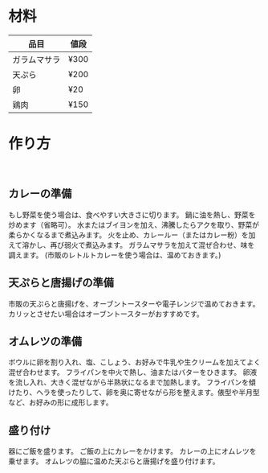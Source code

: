 # 材料
|品目 | 値段 |     
| --- | --- |  
|ガラムマサラ|¥300| 
|天ぷら|¥200| 
|卵|¥20| 
|鶏肉|¥150| 

# 作り方
<br>

## カレーの準備
もし野菜を使う場合は、食べやすい大きさに切ります。
鍋に油を熱し、野菜を炒めます（省略可）。
水またはブイヨンを加え、沸騰したらアクを取り、野菜が柔らかくなるまで煮込みます。
火を止め、カレールー（またはカレー粉）を加えて溶かし、再び弱火で煮込みます。
ガラムマサラを加えて混ぜ合わせ、味を調えます。
(市販のレトルトカレーを使う場合は、温めておきます。)
## 天ぷらと唐揚げの準備

市販の天ぷらと唐揚げを、オーブントースターや電子レンジで温めておきます。カリッとさせたい場合はオーブントースターがおすすめです。

## オムレツの準備

ボウルに卵を割り入れ、塩、こしょう、お好みで牛乳や生クリームを加えてよく混ぜ合わせます。
フライパンを中火で熱し、油またはバターをひきます。
卵液を流し入れ、大きく混ぜながら半熟状になるまで加熱します。
フライパンを傾けたり、ヘラを使ったりして、卵を奥に寄せながら形を整えます。俵型や半月型など、お好みの形に成形します。

## 盛り付け

器にご飯を盛ります。
ご飯の上にカレーをかけます。
カレーの上にオムレツを乗せます。
オムレツの脇に温めた天ぷらと唐揚げを盛り付けます。

